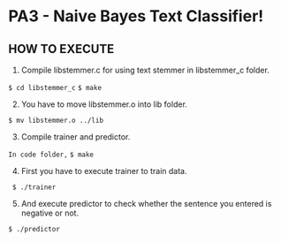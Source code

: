 

#  PA3 - Naive Bayes Text Classifier!


## HOW TO EXECUTE

1. Compile libstemmer.c for using text stemmer in libstemmer_c folder.

``` $ cd libstemmer_c ```
``` $ make ```

2. You have to move libstemmer.o into lib folder.

``` $ mv libstemmer.o ../lib ```

3. Compile trainer and predictor.

``` In code folder, ```
``` $ make ```

4. First you have to execute trainer to train data.

```  $ ./trainer ```


5. And execute predictor to check whether the sentence you entered is negative or not.
 
``` $ ./predictor ```
